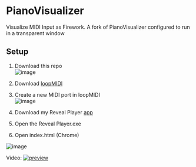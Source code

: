 # PianoVisualizer

Visualize MIDI Input as Firework.
A fork of PianoVisualizer configured to run in a transparent window
## Setup
1. Download this repo<br/>
   ![image](https://github.com/UUoocl/PianoVisualizer/assets/99063397/8c37847e-a565-46d3-adab-6edaf8c12446)

2. Download [loopMIDI](https://www.tobias-erichsen.de/software/loopmidi.html)
3. Create a new MIDI port in loopMIDI <br/>
![image](https://github.com/UUoocl/PianoVisualizer/assets/99063397/93cbc220-6cde-4d03-80f7-188ddabe05ae)

4. Download my Reveal Player [app](https://drive.google.com/file/d/1QB-2gAv4v5l0OwXa2ogPrG1LHm9Fgmoa/view?usp=sharing)
5. Open the Reveal Player.exe
6. Open index.html (Chrome)

![image](https://github.com/UUoocl/PianoVisualizer/assets/99063397/4c2d944c-23db-40a5-a643-1927921310de)

Video:
[![preview](https://img.youtube.com/vi/D4jRT7jpACQ/0.jpg)](https://youtu.be/D4jRT7jpACQ)
